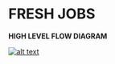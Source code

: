 <h1>FRESH JOBS</h1>


<b>HIGH LEVEL FLOW DIAGRAM</b>

[![alt text](image-url)](https://app.diagrams.net/?title=Untitled%20Diagram&lightbox=1&page-id=U_RLFa-DzZKQWgNhs8mv&client=1)

